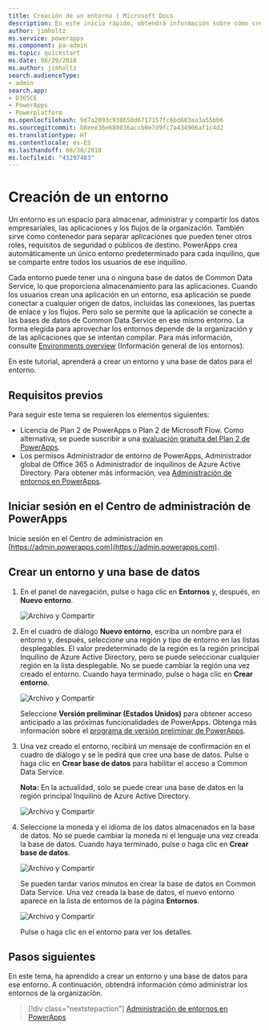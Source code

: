 ```yaml
---
title: Creación de un entorno | Microsoft Docs
description: En este inicio rápido, obtendrá información sobre cómo crear un entorno
author: jimholtz
ms.service: powerapps
ms.component: pa-admin
ms.topic: quickstart
ms.date: 08/29/2018
ms.author: jimholtz
search.audienceType:
- admin
search.app:
- D365CE
- PowerApps
- Powerplatform
ms.openlocfilehash: 9d7a2093c938658d6717157fc6bd683aa3a55bb6
ms.sourcegitcommit: b8eee36e680036accb0e7d9fc7a434906af1c4d2
ms.translationtype: HT
ms.contentlocale: es-ES
ms.lasthandoff: 08/30/2018
ms.locfileid: "43297483"
---
```

# <a name="create-an-environment"></a>Creación de un entorno
Un entorno es un espacio para almacenar, administrar y compartir los datos empresariales, las aplicaciones y los flujos de la organización. También sirve como contenedor para separar aplicaciones que pueden tener otros roles, requisitos de seguridad o públicos de destino. PowerApps crea automáticamente un único entorno predeterminado para cada inquilino, que se comparte entre todos los usuarios de ese inquilino.

Cada entorno puede tener una o ninguna base de datos de Common Data Service, lo que proporciona almacenamiento para las aplicaciones. Cuando los usuarios crean una aplicación en un entorno, esa aplicación se puede conectar a cualquier origen de datos, incluidas las conexiones, las puertas de enlace y los flujos. Pero solo se permite que la aplicación se conecte a las bases de datos de Common Data Service en ese mismo entorno. La forma elegida para aprovechar los entornos depende de la organización y de las aplicaciones que se intentan compilar. Para más información, consulte [Environments overview](environments-overview.md) (Información general de los entornos).

En este tutorial, aprenderá a crear un entorno y una base de datos para el entorno.

## <a name="prerequisites"></a>Requisitos previos
 Para seguir este tema se requieren los elementos siguientes:
 * Licencia de Plan 2 de PowerApps o Plan 2 de Microsoft Flow. Como alternativa, se puede suscribir a una [evaluación gratuita del Plan 2 de PowerApps](https://web.powerapps.com/signup?redirect=marketing&email=).
 * Los permisos Administrador de entorno de PowerApps, Administrador global de Office 365 o Administrador de inquilinos de Azure Active Directory. Para obtener más información, vea [Administración de entornos en PowerApps](environments-administration.md).

## <a name="sign-in-to-the-powerapps-admin-center"></a>Iniciar sesión en el Centro de administración de PowerApps
Inicie sesión en el Centro de administración en [https://admin.powerapps.com](https://admin.powerapps.com).

## <a name="create-an-environment-and-database"></a>Crear un entorno y una base de datos
1. En el panel de navegación, pulse o haga clic en **Entornos** y, después, en **Nuevo entorno**.

    ![Archivo y Compartir](./media/create-environment/new-environment.png)
2. En el cuadro de diálogo **Nuevo entorno**, escriba un nombre para el entorno y, después, seleccione una región y tipo de entorno en las listas desplegables. El valor predeterminado de la región es la región principal Inquilino de Azure Active Directory, pero se puede seleccionar cualquier región en la lista desplegable. No se puede cambiar la región una vez creado el entorno. Cuando haya terminado, pulse o haga clic en **Crear entorno**.

    ![Archivo y Compartir](./media/create-environment/new-environment-dialog.png)

    Seleccione **Versión preliminar (Estados Unidos)** para obtener acceso anticipado a las próximas funcionalidades de PowerApps. Obtenga más información sobre el [programa de versión preliminar de PowerApps](preview-environments.md).
3. Una vez creado el entorno, recibirá un mensaje de confirmación en el cuadro de diálogo y se le pedirá que cree una base de datos. Pulse o haga clic en **Crear base de datos** para habilitar el acceso a Common Data Service.

    **Nota:** En la actualidad, solo se puede crear una base de datos en la región principal Inquilino de Azure Active Directory.

    ![Archivo y Compartir](./media/create-environment/create-database-dialog.png)
4. Seleccione la moneda y el idioma de los datos almacenados en la base de datos. No se puede cambiar la moneda ni el lenguaje una vez creada la base de datos. Cuando haya terminado, pulse o haga clic en **Crear base de datos**.

    ![Archivo y Compartir](./media/create-environment/create-database-dialog2.png)

    Se pueden tardar varios minutos en crear la base de datos en Common Data Service. Una vez creada la base de datos, el nuevo entorno aparece en la lista de entornos de la página **Entornos**.

    ![Archivo y Compartir](./media/create-environment/new-environment-created.png)

    Pulse o haga clic en el entorno para ver los detalles.

## <a name="next-steps"></a>Pasos siguientes
En este tema, ha aprendido a crear un entorno y una base de datos para ese entorno. A continuación, obtendrá información cómo administrar los entornos de la organización.

> [!div class="nextstepaction"]
> [Administración de entornos en PowerApps](environments-administration.md)
